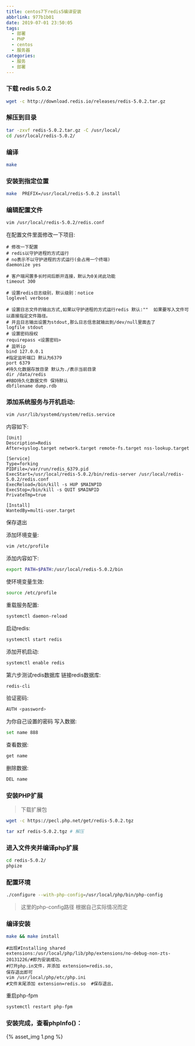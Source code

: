```yaml
---
title: centos7下redis5编译安装
abbrlink: 977b1b01
date: 2019-07-01 23:50:05
tags:
  - 部署
  - PHP
  - centos
  - 服务器
categories:
  - 服务
  - 部署
---
```

### 下载 redis 5.0.2
```bash
wget -c http://download.redis.io/releases/redis-5.0.2.tar.gz
```
### 解压到目录
```bash
tar -zxvf redis-5.0.2.tar.gz -C /usr/local/
cd /usr/local/redis-5.0.2/
```

### 编译
```bash
make
```
### 安装到指定位置
```bash
make  PREFIX=/usr/local/redis-5.0.2 install
```
### 编辑配置文件
```bash
vim /usr/local/redis-5.0.2/redis.conf
```

在配置文件里面修改一下项目:
```text
# 修改一下配置
# redis以守护进程的方式运行
# no表示不以守护进程的方式运行(会占用一个终端)  
daemonize yes

# 客户端闲置多长时间后断开连接，默认为0关闭此功能                                      
timeout 300

# 设置redis日志级别，默认级别：notice                     
loglevel verbose

# 设置日志文件的输出方式,如果以守护进程的方式运行redis 默认:""  如果要写入文件可以直接指定文件路径。
# 并且日志输出设置为stdout,那么日志信息就输出到/dev/null里面去了 
logfile stdout
# 设置密码授权
requirepass <设置密码>
# 监听ip
bind 127.0.0.1 
#指定监听端口 默认为6379
port 6379
#持久化数据存放目录 默认为./表示当前目录
dir /data/redis
#RBD持久化数据文件 保持默认
dbfilename dump.rdb
```

### 添加系统服务与开机启动:
```bash
vim /usr/lib/systemd/system/redis.service
```
内容如下:
```text
[Unit]
Description=Redis
After=syslog.target network.target remote-fs.target nss-lookup.target

[Service]
Type=forking
PIDFile=/var/run/redis_6379.pid
ExecStart=/usr/local/redis-5.0.2/bin/redis-server /usr/local/redis-5.0.2/redis.conf
ExecReload=/bin/kill -s HUP $MAINPID 
ExecStop=/bin/kill -s QUIT $MAINPID 
PrivateTmp=true

[Install]
WantedBy=multi-user.target
```
保存退出

添加环境变量:
```bash
vim /etc/profile
```
添加内容如下:
```bash
export PATH=$PATH:/usr/local/redis-5.0.2/bin
```
使环境变量生效:
```bash
source /etc/profile
```
重载服务配置:
```bash
systemctl daemon-reload
```
启动redis:
````bash
systemctl start redis
````
添加开机启动:
```bash
systemctl enable redis
```
第六步测试redis数据库
链接redis数据库:
```bash
redis-cli
```
验证密码:
```bash
AUTH <password>
```
<password>为你自己设置的密码
写入数据:
```bash
set name 888
```
查看数据:
```bash
get name
``` 
删除数据:
```bash
DEL name 
```

### 安装PHP扩展
>下载扩展包
```bash
wget -c https://pecl.php.net/get/redis-5.0.2.tgz
```

```bash
tar xzf redis-5.0.2.tgz # 解压
``` 
### 进入文件夹并编译php扩展
```bash
cd redis-5.0.2/
phpize
```
### 配置环境
```bash
./configure --with-php-config=/usr/local/php/bin/php-config
```
> 这里的php-config路径 根据自己实际情况而定

### 编译安装
```bash
make && make install
```
```text
#出现#Installing shared extensions:/usr/local/php/lib/php/extensions/no-debug-non-zts-20131226/#即为安装成功。
#打开php.in文件，并添加 extension=redis.so,
保存退出即可
vim /usr/local/php/etc/php.ini 
#文件末尾添加 extension=redis.so  #保存退出，
```
重启php-fpm
```bash
systemctl restart php-fpm
```
### 安装完成，查看phpInfo()：
{% asset_img 1.png  %}
